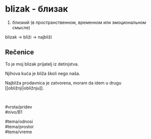 # blizak - близак

1. близкий (в пространственном, временном или эмоциональном смысле)

blizak → bliži → najbliži

## Rečenice

To je moj blizak prijatelj iz detinjstva.

Njihova kuća je bliža školi nego naša.

Najbliža prodavnica je zatvorena, moram da idem u drugu [[obližnji|obližnju]].

<br>

#vrsta/pridev  
#nivo/B1  

#tema/odnosi  
#tema/prostor  
#tema/vreme  
